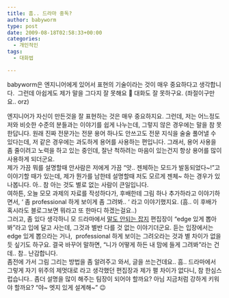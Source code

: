 ```yaml
---
title: 흠.. 드라마 중독?
author: babyworm
type: post
date: 2009-08-18T02:58:33+00:00
categories:
  - 개인적인
tags:
  - 대화법

---
```

babyworm은 엔지니어에게 있어서 표현의 기술이라는 것이 매우 중요하다고 생각합니다. &nbsp;그런데 아쉽게도 제가 말을 그다지 잘 못해요 🙂 대화도 잘 못하구요. (좌절이구만요.. orz)

<div>
</div>

<div>
  엔지니어가 자신이 만든것을 잘 표현하는 것은 매우 중요하지요. 그런데, 저는 어느정도 저와 비슷한 수준의 분들과는 이야기를 쉽게 나누는데, 그렇지 않은 경우에는 말을 참 못한답니다. 원래 진짜 전문가는 전문 용어 하나도 안쓰고도 전문 지식을 술술 풀어낼 수 있다는데, 저 같은 경우에는 과도하게 용어를 사용하는 편입니다. 그래서, 용어 사용을 좀 줄이려고 노력을 하고 있는 중인데, 잘난 척하려는 마음이 있는건지 항상 용어를 많이 사용하게 되더군요.
</div>

<div>
</div>

<div>
  제가 가끔 뭐를 설명할때 안사람은 저에게 가끔 &#8220;앗.. 젠체하는 모드가 발동되었다~!&#8221;고 이야기할 때가 있는데, 제가 뭔가를 남한테 설명할때 저도 모르게 젠체~ 하는 경우가 있나봅니다. 아.. 참 아는 것도 별로 없는 사람이 큰일입니다.
</div>

<div>
</div>

<div>
  여하튼, 오늘 모모 과제의 자료를 작성하다가, 후배한테 그림 하나 추가하라고 이야기하면서, &#8216; 좀 professional 하게 보이게 좀 그려봐.. &#8216; 라고 이야기했지요. (흠.. 이 후배가 혹시라도 블로그보면 뭐라고 또 한마디 하겠는걸요..)
</div>

<div>
</div>

<div>
  그러고, 좀 있다 생각하니 모 드라마에서 <a href="http://ozzyz.egloos.com/4207899" target="_blank">말도 안되는 잡지</a> 편집장이 &#8220;edge 있게 뽑아봐&#8221;라고 입에 달고 사는데, 그것과 별반 다를 것 없는 이야기더군요. 듣는 입장에서는 edge 있게 뽑으라는 거나, &nbsp;professional 하게 보이는 그려오라는 것과 별 차이가 없을듯 싶기도 하구요. 결국 바꾸어 말하면, &#8220;니가 어떻게 하든 내 맘에 들게 그려봐&#8221;라는 건데.. 참.. 난감합니다.
</div>

<div>
</div>

<div>
  좀전에 가서 그림 그리는 방법을 좀 알려주고 와서, 글을 쓰는건데요.. 흠.. 드라마에서 그렇게 자기 위주의 제멋대로 라고 생각했던 편집장과 제가 펼 차이가 없다니, 참 한심스럽습니다.. 좀더 설명을 많이 해주는 팀장이 되어야 할까요? 아님 지금처럼 강하게 키워야 할까요? &#8220;야~ 엣지 있게 설계해~&#8221; 😉
</div>

<div>
</div>

<div>
  </p> 
  
  <div>
  </div>
</div>